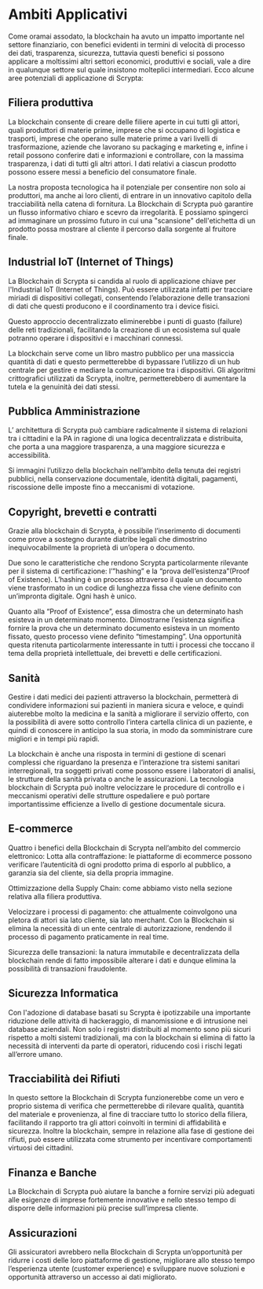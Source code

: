 # Ambiti Applicativi

Come oramai assodato, la blockchain ha avuto un impatto importante nel settore finanziario, con benefici evidenti in termini di velocità di processo dei dati, trasparenza, sicurezza, tuttavia questi benefici si possono applicare a moltissimi altri settori economici, produttivi e sociali, vale a dire in qualunque settore sul quale insistono molteplici intermediari. Ecco alcune aree potenziali di applicazione di Scrypta: 

## Filiera produttiva 
La blockchain consente di creare delle filiere aperte in cui tutti gli attori, quali produttori di materie prime, imprese che si occupano di logistica e trasporti, imprese che operano sulle materie prime a vari livelli di trasformazione, aziende che lavorano su packaging e marketing e, infine i retail possono conferire dati e informazioni e controllare, con la massima trasparenza, i dati di tutti gli altri attori. I dati relativi a ciascun prodotto possono essere messi a beneficio del consumatore finale. 

La nostra proposta tecnologica ha il potenziale per consentire non solo ai produttori, ma anche ai loro clienti, di entrare in un innovativo capitolo della tracciabilità nella catena di fornitura. La Blockchain di Scrypta può garantire un flusso informativo chiaro e scevro da irregolarità. E possiamo spingerci ad immaginare un prossimo futuro in cui una "scansione" dell'etichetta di un prodotto possa mostrare al cliente il percorso dalla sorgente al fruitore finale. 

## Industrial IoT (Internet of Things) 
La Blockchain di Scrypta si candida al ruolo di applicazione chiave per l'Industrial IoT (Internet of Things). Può essere utilizzata infatti per tracciare miriadi di dispositivi collegati, consentendo l’elaborazione delle transazioni di dati che questi producono e il coordinamento tra i device fisici. 

Questo approccio decentralizzato eliminerebbe i punti di guasto (failure) delle reti tradizionali, facilitando la creazione di un ecosistema sul quale potranno operare i dispositivi e i macchinari connessi. 

La blockchain serve come un libro mastro pubblico per una massiccia quantità di dati e questo permetterebbe di bypassare l’utilizzo di un hub centrale per gestire e mediare la comunicazione tra i dispositivi. Gli algoritmi crittografici utilizzati da Scrypta, inoltre, permetterebbero di aumentare la tutela e la genuinità dei dati stessi. 

## Pubblica Amministrazione 
L’ architettura di Scrypta può cambiare radicalmente il sistema di relazioni tra i cittadini e la PA in ragione di una logica decentralizzata e distribuita, che porta a una maggiore trasparenza, a una maggiore sicurezza e accessibilità. 

Si immagini l’utilizzo della blockchain nell’ambito della tenuta dei registri pubblici, nella conservazione documentale, identità digitali, pagamenti, riscossione delle imposte fino a meccanismi di votazione. 

## Copyright, brevetti e contratti 
Grazie alla blockchain di Scrypta, è possibile l’inserimento di documenti come prove a sostegno durante diatribe legali che dimostrino inequivocabilmente la proprietà di un’opera o documento. 

Due sono le caratteristiche che rendono Scrypta particolarmente rilevante per il sistema di certificazione: l’”hashing” e la “prova dell’esistenza”(Proof of Existence). L’hashing è un processo attraverso il quale un documento viene trasformato in un codice di lunghezza fissa che viene definito con un’impronta digitale. Ogni hash è unico. 

Quanto alla “Proof of Existence”, essa dimostra che un determinato hash esisteva in un determinato momento. Dimostrarne l’esistenza significa fornire la prova che un determinato documento esisteva in un momento fissato, questo processo viene definito “timestamping”. Una opportunità questa ritenuta particolarmente interessante in tutti i processi che toccano il tema della proprietà intellettuale, dei brevetti e delle certificazioni.

## Sanità 
Gestire i dati medici dei pazienti attraverso la blockchain, permetterà di condividere informazioni sui pazienti in maniera sicura e veloce, e quindi aiuterebbe molto la medicina e la sanità a migliorare il servizio offerto, con la possibilità di avere sotto controllo l’intera cartella clinica di un paziente, e quindi di conoscere in anticipo la sua storia, in modo da somministrare cure migliori e in tempi più rapidi.

La blockchain è anche una risposta in termini di gestione di scenari complessi che riguardano la presenza e l’interazione tra sistemi sanitari interregionali, tra soggetti privati come possono essere i laboratori di analisi, le strutture della sanità privata o anche le assicurazioni. 
La tecnologia blockchain di Scrypta può inoltre velocizzare le procedure di controllo e i meccanismi operativi delle strutture ospedaliere e può portare importantissime efficienze a livello di gestione documentale sicura. 

## E-commerce 
Quattro i benefici della Blockchain di Scrypta nell’ambito del commercio elettronico: 
Lotta alla contraffazione: le piattaforme di ecommerce possono verificare l’autenticità di ogni prodotto prima di esporlo al pubblico, a garanzia sia del cliente, sia della propria immagine. 

Ottimizzazione della Supply Chain: come abbiamo visto nella sezione relativa alla filiera produttiva.

Velocizzare i processi di pagamento: che attualmente coinvolgono una pletora di attori sia lato cliente, sia lato merchant. Con la Blockchain si elimina la necessità di un ente centrale di autorizzazione, rendendo il processo di pagamento praticamente in real time.

Sicurezza delle transazioni: la natura immutabile e decentralizzata della blockchain rende di fatto impossibile alterare i dati e dunque elimina la possibilità di transazioni fraudolente. 

## Sicurezza Informatica 
Con l'adozione di database basati su Scrypta è ipotizzabile una importante riduzione delle attività di hackeraggio, di manomissione e di intrusione nei database aziendali. Non solo i registri distribuiti al momento sono più sicuri rispetto a molti sistemi tradizionali, ma con la blockchain si elimina di fatto la necessità di interventi da parte di operatori, riducendo così i rischi legati all’errore umano. 

## Tracciabilità dei Rifiuti 
In questo settore la Blockchain di Scrypta funzionerebbe come un vero e proprio sistema di verifica che permetterebbe di rilevare qualità, quantità del materiale e provenienza, al fine di tracciare tutto lo storico della filiera, facilitando il rapporto tra gli attori coinvolti in termini di affidabilità e sicurezza. Inoltre la blockchain, sempre in relazione alla fase di gestione dei rifiuti, può essere utilizzata come strumento per incentivare comportamenti virtuosi dei cittadini. 

## Finanza e Banche 
La Blockchain di Scrypta può aiutare la banche a fornire servizi più adeguati alle esigenze di imprese fortemente innovative e nello stesso tempo di disporre delle informazioni più precise sull’impresa cliente. 

## Assicurazioni 
Gli assicuratori avrebbero nella Blockchain di Scrypta un’opportunità per ridurre i costi delle loro piattaforme di gestione, migliorare allo stesso tempo l’esperienza utente (customer experience) e sviluppare nuove soluzioni e opportunità attraverso un accesso ai dati migliorato.